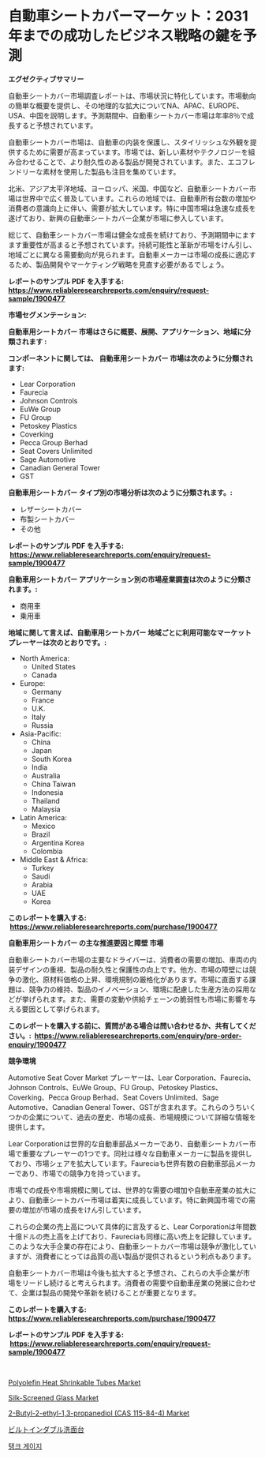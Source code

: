 <p><h1>自動車シートカバーマーケット：2031年までの成功したビジネス戦略の鍵を予測</h1></p><p><strong>エグゼクティブサマリー</strong></p>
<p><p>自動車シートカバー市場調査レポートは、市場状況に特化しています。市場動向の簡単な概要を提供し、その地理的な拡大についてNA、APAC、EUROPE、USA、中国を説明します。予測期間中、自動車シートカバー市場は年率8％で成長すると予想されています。</p><p>自動車シートカバー市場は、自動車の内装を保護し、スタイリッシュな外観を提供するために需要が高まっています。市場では、新しい素材やテクノロジーを組み合わせることで、より耐久性のある製品が開発されています。また、エコフレンドリーな素材を使用した製品も注目を集めています。</p><p>北米、アジア太平洋地域、ヨーロッパ、米国、中国など、自動車シートカバー市場は世界中で広く普及しています。これらの地域では、自動車所有台数の増加や消費者の意識向上に伴い、需要が拡大しています。特に中国市場は急速な成長を遂げており、新興の自動車シートカバー企業が市場に参入しています。</p><p>総じて、自動車シートカバー市場は健全な成長を続けており、予測期間中にますます重要性が高まると予想されています。持続可能性と革新が市場をけん引し、地域ごとに異なる需要動向が見られます。自動車メーカーは市場の成長に適応するため、製品開発やマーケティング戦略を見直す必要があるでしょう。</p></p>
<p><strong>レポートのサンプル PDF を入手する: <a href="https://www.reliableresearchreports.com/enquiry/request-sample/1900477">https://www.reliableresearchreports.com/enquiry/request-sample/1900477</a></strong></p>
<p><strong>市場セグメンテーション:</strong></p>
<p><strong> 自動車用シートカバー 市場はさらに概要、展開、アプリケーション、地域に分類されます :</strong></p>
<p><strong>コンポーネントに関しては、 自動車用シートカバー 市場は次のように分類されます: &nbsp;</strong></p>
<p><ul><li>Lear Corporation</li><li>Faurecia</li><li>Johnson Controls</li><li>EuWe Group</li><li>FU Group</li><li>Petoskey Plastics</li><li>Coverking</li><li>Pecca Group Berhad</li><li>Seat Covers Unlimited</li><li>Sage Automotive</li><li>Canadian General Tower</li><li>GST</li></ul></p>
<p><strong> 自動車用シートカバー タイプ別の市場分析は次のように分類されます。:</strong></p>
<p><ul><li>レザーシートカバー</li><li>布製シートカバー</li><li>その他</li></ul></p>
<p><strong>レポートのサンプル PDF を入手する: &nbsp;<a href="https://www.reliableresearchreports.com/enquiry/request-sample/1900477">https://www.reliableresearchreports.com/enquiry/request-sample/1900477</a></strong></p>
<p><strong> 自動車用シートカバー アプリケーション別の市場産業調査は次のように分類されます。:</strong></p>
<p><ul><li>商用車</li><li>乗用車</li></ul></p>
<p><strong>地域に関して言えば、自動車用シートカバー 地域ごとに利用可能なマーケットプレーヤーは次のとおりです。:</strong></p>
<p><ul>
    <li>
        North America:
        <ul>
            <li>United States</li>
            <li>Canada</li>
        </ul>
    </li>
    <li>
        Europe:
        <ul>
            <li>Germany</li>
            <li>France</li>
            <li>U.K.</li>
            <li>Italy</li>
            <li>Russia</li>
        </ul>
    </li>
    <li>
        Asia-Pacific:
        <ul>
            <li>China</li>
            <li>Japan</li>
            <li>South Korea</li>
            <li>India</li>
            <li>Australia</li>
            <li>China Taiwan</li>
            <li>Indonesia</li>
            <li>Thailand</li>
            <li>Malaysia</li>
        </ul>
    </li>
    <li>
        Latin America:
        <ul>
            <li>Mexico</li>
            <li>Brazil</li>
            <li>Argentina Korea</li>
            <li>Colombia</li>
        </ul>
    </li>
    <li>
        Middle East & Africa:
        <ul>
            <li>Turkey</li>
            <li>Saudi</li>
            <li>Arabia</li>
            <li>UAE</li>
            <li>Korea</li>
        </ul>
    </li>
    </ul></p>
<p><strong>このレポートを購入する: &nbsp;<a href="https://www.reliableresearchreports.com/purchase/1900477">https://www.reliableresearchreports.com/purchase/1900477</a></strong></p>
<p><strong>自動車用シートカバー の主な推進要因と障壁 市場</strong></p>
<p><p>自動車シートカバー市場の主要なドライバーは、消費者の需要の増加、車両の内装デザインの重視、製品の耐久性と保護性の向上です。他方、市場の障壁には競争の激化、原材料価格の上昇、環境規制の厳格化があります。市場に直面する課題は、競争力の維持、製品のイノベーション、環境に配慮した生産方法の採用などが挙げられます。また、需要の変動や供給チェーンの脆弱性も市場に影響を与える要因として挙げられます。</p></p>
<p><strong>このレポートを購入する前に、質問がある場合は問い合わせるか、共有してください。:&nbsp; <a href="https://www.reliableresearchreports.com/enquiry/pre-order-enquiry/1900477">https://www.reliableresearchreports.com/enquiry/pre-order-enquiry/1900477</a></strong></p>
<p><strong>競争環境</strong></p>
<p><p>Automotive Seat Cover Market プレーヤーは、Lear Corporation、Faurecia、Johnson Controls、EuWe Group、FU Group、Petoskey Plastics、Coverking、Pecca Group Berhad、Seat Covers Unlimited、Sage Automotive、Canadian General Tower、GSTが含まれます。これらのうちいくつかの企業について、過去の歴史、市場の成長、市場規模について詳細な情報を提供します。</p><p>Lear Corporationは世界的な自動車部品メーカーであり、自動車シートカバー市場で重要なプレーヤーの1つです。同社は様々な自動車メーカーに製品を提供しており、市場シェアを拡大しています。Faureciaも世界有数の自動車部品メーカーであり、市場での競争力を持っています。</p><p>市場での成長や市場規模に関しては、世界的な需要の増加や自動車産業の拡大により、自動車シートカバー市場は着実に成長しています。特に新興国市場での需要の増加が市場の成長をけん引しています。</p><p>これらの企業の売上高について具体的に言及すると、Lear Corporationは年間数十億ドルの売上高を上げており、Faureciaも同様に高い売上を記録しています。このような大手企業の存在により、自動車シートカバー市場は競争が激化していますが、消費者にとっては品質の高い製品が提供されるという利点もあります。</p><p>自動車シートカバー市場は今後も拡大すると予想され、これらの大手企業が市場をリードし続けると考えられます。消費者の需要や自動車産業の発展に合わせて、企業は製品の開発や革新を続けることが重要となります。</p></p>
<p><strong>このレポートを購入する: &nbsp; <a href="https://www.reliableresearchreports.com/purchase/1900477">https://www.reliableresearchreports.com/purchase/1900477</a></strong></p>
<p><strong>レポートのサンプル PDF を入手する: &nbsp;<a href="https://www.reliableresearchreports.com/enquiry/request-sample/1900477">https://www.reliableresearchreports.com/enquiry/request-sample/1900477</a></strong><strong></strong></p>
<p>&nbsp;</p>
<p><p><a href="https://github.com/NorbertYates/Market-Research-Report-List-4/blob/main/polyolefin-heat-shrinkable-tubes-market.md">Polyolefin Heat Shrinkable Tubes Market</a></p><p><a href="https://github.com/nancykennedykellievqfqt2/Market-Research-Report-List-1/blob/main/silk-screened-glass-market.md">Silk-Screened Glass Market</a></p><p><a href="https://issuu.com/reportprime-2/docs/2-butyl-2-ethyl-13-propanediol-cas-115-84-4-market">2-Butyl-2-ethyl-1,3-propanediol (CAS 115-84-4) Market</a></p><p><a href="https://medium.com/@rodhoppe07/%E7%B5%84%E3%81%BF%E8%BE%BC%E3%81%BF%E3%81%AE%E4%BA%8C%E9%87%8D%E6%B4%97%E9%9D%A2%E5%8F%B0%E3%81%AE%E5%B8%82%E5%A0%B4%E5%88%86%E6%9E%90-%E3%81%9D%E3%81%AEcagr-%E5%B8%82%E5%A0%B4%E3%82%BB%E3%82%B0%E3%83%A1%E3%83%B3%E3%83%86%E3%83%BC%E3%82%B7%E3%83%A7%E3%83%B3-%E3%81%8A%E3%82%88%E3%81%B3%E3%82%B0%E3%83%AD%E3%83%BC%E3%83%90%E3%83%AB%E7%94%A3%E6%A5%AD%E3%81%AE%E6%A6%82%E8%A6%81-e8812dffee87">ビルトインダブル洗面台</a></p><p><a href="https://medium.com/@trevorkruvalis5678/%ED%83%B1%ED%81%AC-%EA%B2%8C%EC%9D%B4%EC%A7%80-%EC%8B%9C%EC%9E%A5-%EA%B7%9C%EB%AA%A8-%EB%B0%8F-%EC%8B%9C%EC%9E%A5-%EB%8F%99%ED%96%A5-%EC%A0%84%EC%B2%B4-%EC%82%B0%EC%97%85-%EA%B0%9C%EC%9A%94-2024%EB%85%84%EB%B6%80%ED%84%B0-2031%EB%85%84%EA%B9%8C%EC%A7%80-d6d9e2aae697">탱크 게이지</a></p></p>